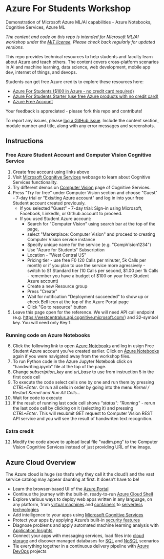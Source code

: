 # Azure For Students Workshop
Demonstration of Microsoft Azure ML/AI capabilities - Azure Notebooks, Cognitive Services, Azure ML

*The content and code on this repo is intended for Microsoft ML/AI workshop under the [MIT license](LICENSE). Please check back regularly for updated versions.*

This repo provides technical resources to help students and faculty learn about Azure and teach others. The content covers cross-platform scenarios in AI and machine learning, data science, web development, mobile app dev, internet of things, and devops.

Students can get free Azure credits to explore these resources here:

* [Azure For Students ($100 in Azure - no credit card required)](https://azure.microsoft.com/en-us/free/students/?WT.mc_id=workshop-github-vakarpus)
* [Azure For Students Starter (use free Azure products with no credit card)](https://azure.microsoft.com/en-us/free/students-starter-faq/?WT.mc_id=workshop-github-vakarpus)
* [Azure Free Account](https://azure.microsoft.com/en-us/free/?WT.mc_id=workshop-github-vakarpus)

Your feedback is appreciated - please fork this repo and contribute!

To report any issues, please [log a GitHub issue](https://github.com/vakarpus/workshop-notebooks/issues). Include the content section, module number and title, along with any error messages and screenshots.

## Instructions
### Free Azure Student Account and Computer Vision Cognitive Service
1. Create free account using links above
2. Visit [Microsoft Cognitive Services](https://azure.microsoft.com/services/cognitive-services/?WT.mc_id=workshop-github-vakarpus) webpage to learn about Cognitive Services functionality.
3. Try different demos on [Computer Vision](https://azure.microsoft.com/services/cognitive-services/directory/vision/?WT.mc_id=workshop-github-vakarpus) page of Cognitive Services.
4. Press "Try for free" under Computer Vision section and choose "Guest" - 7-day trial or "Exis*i*ting Azure account" and log in into your free Student account created previously.
    * If you selected "Guest" - 7-day trial: Sign-in using Microsoft, Facebook, LinkedIn, or Github account to proceed.
    * If you used Student Azure account: 
        * Search for "Computer Vision" using search bar at the top of the page, 
        * select "Marketplace: Computer Vision" and proceed to creating Computer Vision service instance
        * Specify unique name for the service (e.g. "CompVision1234")
        * Use "Azure for Students" Subscription
        * Location - "West Central US"
        * Pricing tier - use free F0 (20 Calls per minuter, 5k Calls per month) or if you plan to use the service more agressively - switch to S1 Standard tier (10 Calls per second, $1.00 per 1k Calls - remember you have a budget of $100 on your free Student Azure account)
        * Create a new Resource group
        * Press "Create"
        * Wait for notification "Deployment succeeded" to show up or check Bell icon at the top of the Azure Portal page
        * Click "Go to resource" button
5. Leave this page open for the reference. We will need API call endpoint (e.g. https://westcentralus.api.cognitive.microsoft.com/) and 32-symbol key. You will need only Key 1.

### Running code on Azure Notebooks
6. Click the following link to open [Azure Notebooks](https://notebooks.azure.com/Vadi/libraries/Workshop/?WT.mc_id=workshop-github-vakarpus) and log in usign Free Student Azure account you've created earlier. Click on [Azure Notebooks](https://notebooks.azure.com/Vadi/libraries/Workshop/?WT.mc_id=workshop-github-vakarpus) again if you were navigated away from the workshop files.
7. To run Python code in the Azure Jupyter Notebook click on "handwriting.ipynb" file at the top of the page.
8. Change *subscription_key* and *uri_base* to use from instruction 5 in the first code cell
9. To execute the code select cells one by one and run them by pressing *CTRL+Enter*. Or run all cells in order by going into the menu *Kernel / Restart Kernel and Run All Cells...*
10. Wait for code to execute
11. If the result of running last code cell shows *"status": "Running"* - rerun the last code cell by clicking on it (selecting it) and pressing *CTRL+Enter*. This will resubmit GET request to Computer Vision REST API service and you will see the result of handwriten text recognition.

### Extra credit
12. Modify the code above to upload local file "vadim.png" to the Computer Vision Cognitive Services instead of just providing URL of the image.
 
## Azure Cloud Overview
The Azure cloud is huge (so that’s why they call it the cloud!) and the vast service catalog may appear daunting at first. It doesn’t have to be!

- Learn the browser-based UI of the [Azure Portal](https://azure.microsoft.com/features/azure-portal/?WT.mc_id=workshop-github-vakarpus)
- Continue the journey with the built-in, ready-to-run [Azure Cloud Shell](https://azure.microsoft.com/features/cloud-shell/?WT.mc_id=workshop-github-vakarpus)
- Explore various ways to deploy web apps written in any language, on any platform, from [virtual machines](https://azure.microsoft.com/services/virtual-machines/?WT.mc_id=workshop-github-vakarpus) and [containers](https://azure.microsoft.com/free/kubernetes-service/search/?WT.mc_id=workshop-github-vakarpus) to [serverless technologies](https://azure.microsoft.com/services/functions/?WT.mc_id=workshop-github-vakarpus)
- Add intelligence to your apps using [Microsoft Cognitive Services](https://azure.microsoft.com/services/cognitive-services/?WT.mc_id=workshop-github-vakarpus)
- Protect your apps by applying Azure’s built-in [security features](https://azure.microsoft.com/services/security-center/?WT.mc_id=workshop-github-vakarpus)
- Diagnose problems and apply automated machine learning analysis with [Application Insights](https://docs.microsoft.com/azure/application-insights/app-insights-overview/?WT.mc_id=workshop-github-vakarpus) 
- Connect your apps with messaging services, load files into [cloud storage](https://azure.microsoft.com/free/storage/?WT.mc_id=workshop-github-vakarpus) and discover managed databases for [SQL](https://azure.microsoft.com/free/sql-database/search/?WT.mc_id=workshop-github-vakarpus) and [NoSQL](https://azure.microsoft.com/free/cosmos-db/search/?WT.mc_id=workshop-github-vakarpus) scenarios
- Tie everything together in a continuous delivery pipeline with [Azure DevOps](https://azure.microsoft.com/services/devops/?WT.mc_id=workshop-github-vakarpus) projects

